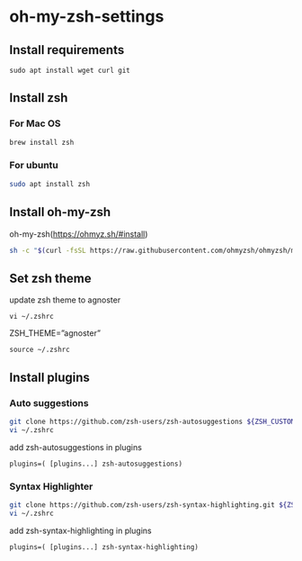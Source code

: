 # oh-my-zsh-settings

## Install requirements
```
sudo apt install wget curl git
```

## Install zsh 
### For Mac OS
```bash
brew install zsh
```

### For ubuntu
```bash
sudo apt install zsh
```

## Install oh-my-zsh
oh-my-zsh(https://ohmyz.sh/#install)
```bash
sh -c "$(curl -fsSL https://raw.githubusercontent.com/ohmyzsh/ohmyzsh/master/tools/install.sh)"
```

## Set zsh theme
update zsh theme to agnoster
```
vi ~/.zshrc
```
ZSH_THEME=”agnoster”

```
source ~/.zshrc
```
## Install plugins
### Auto suggestions
```bash
git clone https://github.com/zsh-users/zsh-autosuggestions ${ZSH_CUSTOM:-~/.oh-my-zsh/custom}/plugins/zsh-autosuggestions
vi ~/.zshrc
```
add zsh-autosuggestions in plugins
```
plugins=( [plugins...] zsh-autosuggestions)
```

### Syntax Highlighter
```bash
git clone https://github.com/zsh-users/zsh-syntax-highlighting.git ${ZSH_CUSTOM:-~/.oh-my-zsh/custom}/plugins/zsh-syntax-highlighting
vi ~/.zshrc
```

add zsh-syntax-highlighting in plugins
```
plugins=( [plugins...] zsh-syntax-highlighting)
```
